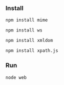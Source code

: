 ### Install

```
npm install mime
```
```
npm install ws
```
```
npm install xmldom
```
```
npm install xpath.js
```
### Run
```
node web
```
